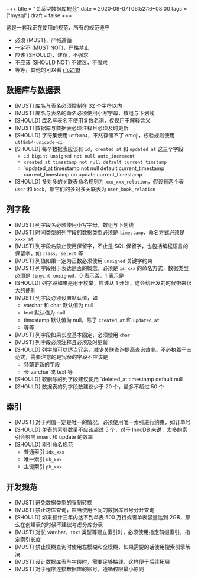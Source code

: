 +++
title = "关系型数据库规范"
date = 2020-09-07T06:52:16+08:00
tags = ["mysql"]
draft = false
+++

这是一套我正在使用的规范，所有的规范遵守

- 必须 (MUST)，严格遵循
- 一定不 (MUST NOT)，严格禁止
- 应该 (SHOULD)，建议，不强求
- 不应该 (SHOULD NOT) 不建议，不强求
- 等等，其他的可以看 [rfc2119](https://www.ietf.org/rfc/rfc2119.txt)

<!--more-->

## 数据库与数据表

- [MUST] 库名与表名必须控制在 32 个字符以内
- [MUST] 库名与表名的命名必须使用小写字母，数组与下划线
- [SHOULD] 库名与表名不使用复数名词，仅仅用于解释含义
- [MUST] 数据库与数据表必须注释且必须及时更新
- [SHOULD] 字符集使用 `utf8mb4`，不然存储不了 emoji，校验规则使用 `utf8mb4-unicode-ci`
- [SHOULD] 每个数据表应该有 `id`，`created_at` 和 `updated_at` 这三个字段
  - `id bigint unsigned not null auto_increment`
  - `created_at timestamp not null default current_timstamp`
  - `updated_at timestamp not null default current_timestamp current_timestamp on update current_timestamp
- [SHOULD] 多对多的关联表命名规则为 `xxx_xxx_relation`，假设有两个表 `user` 和 `book`，那它们的多对多关联表为 `user_book_relation`

## 列字段

- [MUST] 列字段名必须使用小写字母，数组与下划线
- [MUST] 时间类型的列字段的数据类型必须是 `timestamp`，命名方式必须是 `xxxx_at`
- [MUST] 列字段名禁止使用保留字，不止是 SQL 保留字，也包括编程语言的保留字，如 `class`，`select` 等
- [MUST] 列值如果一定为正数必须使用 `unsigned` 关键字约束
- [MUST] 列字段用于表达是否的概念，必须是 `is_xxx` 的命名方式，数据类型必须是 `tinyint unsigned`，0 表示否，1 表示是
- [SHOULD] 列字段如果是用于枚举，应该从 1 开始，这会给开发的时候带来很大的便利
- [MUST] 列字段必须设置默认值，如
  - varchar 和 char 默认值为 null
  - text 默认值为 null
  - timestamp 默认值为 null，除了 `created_at` 和 `updated_at`
  - 等等
- [MUST] 列字段如果长度基本固定，必须使用 `char`
- [MUST] 列字段必须注释且必须及时更新
- [SHOULD] 列字段可以适当冗余，减少关联查询提高查询效率。不必执着于三范式，需要注意的是冗余的字段不应该是
  - 频繁更新的字段
  - 长 varchar 或 text 等
- [SHOULD] 软删除的列字段建议使用 `deleted_at timestamp default null
- [SHOULD] 数据表的列字段数建议少于 20 个，最多不超过 50 个

## 索引

- [MUST] 对于列值一定是唯一的情况，必须使用唯一索引进行约束，如订单号
- [SHOULD] 单表的索引数量不应该超过 5 个，对于 InnoDB 来说，太多的索引会影响 insert 和 update 的效率
- [SHOULD] 索引命名规范
  - 普通索引 `idx_xxx`
  - 唯一索引 `uk_xxx`
  - 主键索引 `pk_xxx`

## 开发规范

- [MUST] 避免数据类型的强制转换
- [MUST] 禁止跨库查询，应当使用不同的数据库账号分开查询
- [SHOULD] 如果预计三年内达不到单表 500 万行或者单表容量达到 2GB，那么在创建表的时候不建议考虑分库分表
- [MUST] 对长 varchar，text 类型等建立索引时，必须使用指定前缀索引，指定索引长度
- [MUST] 禁止模糊查询时使用左模糊和全模糊，如果需要的话使用搜索引擎解决
- [MUST] 设计数据库表与字段时，需要足够抽线，这样便于后续拓展
- [MUST] 对于程序连接数据库的账号，遵循权限最小原则

